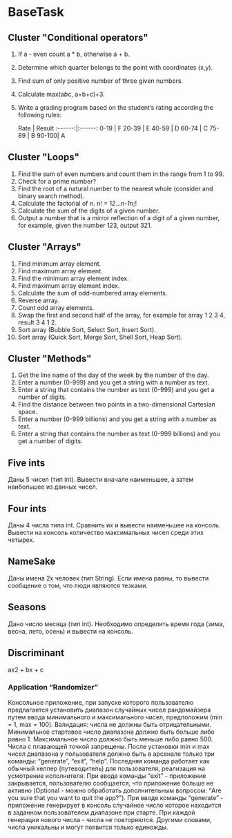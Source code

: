 # BaseTask

## Cluster "Conditional operators"

1. If a - even count a * b, otherwise a + b.
2. Determine which quarter belongs to the point with coordinates (x,y).
3. Find sum of only positive number of three given numbers.
4. Calculate max(a*b*c, a+b+c)+3.
5. Write a grading program based on the student’s rating according the following rules:


   Rate | Result
:------:|:------:
  0-19  |   F
  20-39 |   E
  40-59 |   D
  60-74 |   C
  75-89 |   B
  90-100|   A
 
 
## Cluster "Loops"

1. Find the sum of even numbers and count them in the range from 1 to 99.
2. Check for a prime number?
3. Find the root of a natural number to the nearest whole (consider and binary search method).
4. Calculate the factorial of n. n! = 1*2*...*n-1*n;!
5. Calculate the sum of the digits of a given number.
6. Output a number that is a mirror reflection of a digit of a given number, for example, given the number 123, output 321.
  
 
## Cluster "Arrays"

1. Find minimum array element.
2. Find maximum array element.
3. Find the minimum array element index.
4. Find maximum array element index.
5. Calculate the sum of odd-numbered array elements.
6. Reverse array.
7. Count odd array elements.
8. Swap the first and second half of the array, for example for array 1 2 3 4, result 3 4 1 2.
9. Sort array (Bubble Sort, Select Sort, Insert Sort).
10. Sort array (Quick Sort, Merge Sort, Shell Sort, Heap Sort).
  
## Cluster "Methods"

1. Get the line name of the day of the week by the number of the day.
2. Enter a number (0-999) and you get a string with a number as text.
3. Enter a string that contains the number as text (0-999) and you get a number of digits.
4. Find the distance between two points in a two-dimensional Cartesian space.
5. Enter a number (0-999 billions) and you get a string with a number as text.
6. Enter a string that contains the number as text (0-999 billions) and you get a number of digits.

## Five ints
Даны 5 чисел (тип int). Вывести вначале наименьшее, а затем наибольшее из данных чисел.


## Four ints
Даны 4 числа типа int. Сравнить их и вывести наименьшее на консоль.
Вывести на консоль количество максимальных чисел среди этих четырех.


## NameSake
Даны имена 2х человек (тип String). Если имена равны, то вывести сообщение о том, что люди являются тезками.


## Seasons
Дано число месяца (тип int). Необходимо определить время года (зима, весна, лето, осень) и вывести на консоль.


## Discriminant
ax2 + bx + c


### Application “Randomizer”

Консольное приложение, при запуске которого пользователю предлагается установить диапазон случайных чисел рандомайзера путем ввода минимального и максимального чисел, предположим (min = 1, max = 100). Валидация: числа не должны быть отрицательными. Минимальное стартовое число диапазона должно быть больше либо равно 1. Максимальное число должно быть меньше либо равно 500. Числа с плавающей точкой запрещены.
После установки min и max чисел диапазона у пользователя должно быть в арсенале только три команды: “generate”, “exit”, “help”. Последняя команда работает как обычный хелпер (путеводитель) для пользователя, реализация на усмотрение исполнителя.
При вводе команды “exit” - приложение закрывается, пользователю сообщается, что приложение больше не активно (Optional - можно обработать дополнительным вопросом: “Are you sure that you want to quit the app?”).
При вводе команды “generate” - приложение генерирует в консоль случайное число которое находится в заданном пользователем диапазоне при старте. При каждой генерации нового числа - числа не повторяются. Другими словами, числа уникальны и могут появится только единожды.



